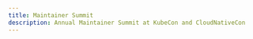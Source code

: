 ```yaml
---
title: Maintainer Summit
description: Annual Maintainer Summit at KubeCon and CloudNativeCon
---
```

